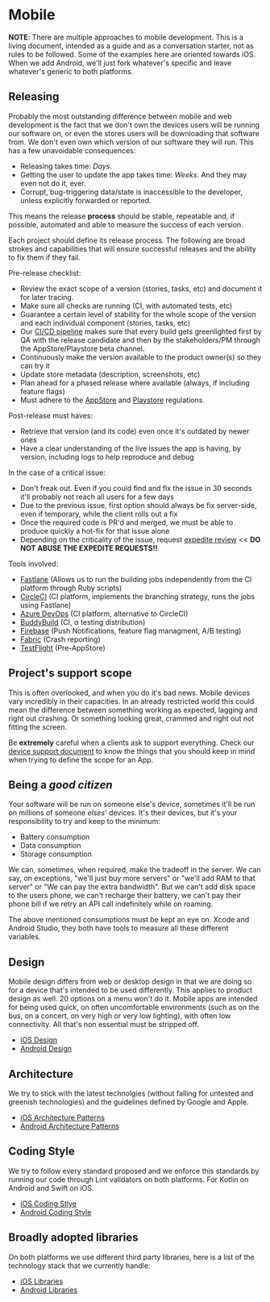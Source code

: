 # Mobile

**NOTE**: There are multiple approaches to mobile development. This is a living document, intended as a guide and as a conversation starter, not as rules to be followed. Some of the examples here are oriented towards iOS. When we add Android, we'll just fork whatever's specific and leave whatever's generic to both platforms.

## Releasing

Probably the most outstanding difference between mobile and web development is the fact that we don't own the devices users will be running our software on, or even the stores users will be downloading that software from. We don't even own which version of our software they will run. This has a few unavoidable consequences:

* Releasing takes time: *Days*.
* Getting the user to update the app takes time: *Weeks*. And they may even not do it, ever.
* Corrupt, bug-triggering data/state is inaccessible to the developer, unless explicitly forwarded or reported.

This means the release **process** should be stable, repeatable and, if possible, automated and able to measure the success of each version.

Each project should define its release process. The following are broad strokes and capabilities that will ensure successful releases and the ability to fix them if they fail.

Pre-release checklist:
* Review the exact scope of a version (stories, tasks, etc) and document it for later tracing.
* Make sure all checks are running (CI, with automated tests, etc)
* Guarantee a certain level of stability for the whole scope of the version and each individual component (stories, tasks, etc)
* Our [CI/CD pipeline](/Documentation/continuous-integration.md) makes sure that every build gets greenlighted first by QA with the release candidate and then by the stakeholders/PM through the AppStore/Playstore beta channel.
* Continuously make the version available to the product owner(s) so they can try it
* Update store metadata (description, screenshots, etc)
* Plan ahead for a phased release where available (always, if including feature flags)
* Must adhere to the [AppStore](https://developer.apple.com/app-store/review/guidelines/) and [Playstore](https://play.google.com/about/developer-content-policy/) regulations.

Post-release must haves:
* Retrieve that version (and its code) even once it's outdated by newer ones
* Have a clear understanding of the live issues the app is having, by version, including logs to help reproduce and debug

In the case of a critical issue:
* Don't freak out. Even if you could find and fix the issue in 30 seconds it'll probably not reach all users for a few days
* Due to the previous issue, first option should always be fix server-side, even if temporary, while the client rolls out a fix
* Once the required code is PR'd and merged, we must be able to produce quickly a hot-fix for that issue alone
* Depending on the criticality of the issue, request [expedite review](https://developer.apple.com/contact/app-store/?topic=expedite) << **DO NOT ABUSE THE EXPEDITE REQUESTS!!**

Tools involved:
* [Fastlane](https://fastlane.tools) (Allows us to run the building jobs independently from the CI platform through Ruby scripts)
* [CircleCI](https://www.circleci.com/) (CI platform, implements the branching strategy, runs the jobs using Fastlane)
* [Azure DevOps](https://dev.azure.com/) (CI platform, alternative to CircleCI)
* [BuddyBuild](https://www.buddybuild.com) (CI, α testing distribution)
* [Firebase](https://firebase.google.com/) (Push Notifications, feature flag managment, A/B testing)
* [Fabric](https://get.fabric.io) (Crash reporting)
* [TestFlight](https://itunesconnect.apple.com) (Pre-AppStore)


## Project's support scope
This is often overlooked, and when you do it's bad news. Mobile devices vary incredibly in their capacities. In an already restricted world this could mean the difference between something working as expected, lagging and right out crashing. Or something looking great, crammed and right out not fitting the screen.

Be **extremely** careful when a clients ask to support everything. Check our [device support document](/Documentation/device-support-matrix.md) to know the things that you should keep in mind when trying to define the scope for an App.

## Being a _good citizen_
Your software will be run on someone else's device, sometimes it'll be run on millions of someone _elses_' devices. It's their devices, but it's your responsibility to try and keep to the minimum:
* Battery consumption
* Data consumption
* Storage consumption

We can, sometimes, when required, make the tradeoff in the server. We can say, on exceptions, "we'll just buy more servers" or "we'll add RAM to that server" or "We can pay the extra bandwidth". But we can't add disk space to the users phone, we can't recharge their battery, we can't pay their phone bill if we retry an API call indefinitely while on roaming.

The above mentioned consumptions must be kept an eye on. Xcode and Android Studio, they both have tools to measure all these different variables.

## Design
Mobile design differs from web or desktop design in that we are doing so for a device that's intended to be used differently. This applies to product design as well. 20 options on a menu won't do it. Mobile apps are intended for being used quick, on often uncomfortable environments (such as on the bus, on a concert, on very high or very low lighting), with often low connectivity. All that's non essential must be stripped off.

* [iOS Design](/Documentation/ios-specific/ios-design-standard.md)
* [Android Design](/Documentation/android-specific/android-design-standard.md)

## Architecture
We try to stick with the latest technolgies (without falling for untested and greenish technologies) and the guidelines defined by Google and Apple.

* [iOS Architecture Patterns](/Documentation/ios-specific/ios-architecture-patterns.md)
* [Android Architecture Patterns](/Documentation/android-specific/Architecture/android-architecture-patterns.md)

## Coding Style
We try to follow every standard proposed and we enforce this standards by running our code through Lint validators on both platforms. For Kotlin on Android and Swift on iOS.

* [iOS Coding Stlye](/Documentation/ios-specific/ios-coding-style.md)
* [Android Coding Style](/Documentation/android-specific/android-coding-standard.md)

## Broadly adopted libraries
On both platforms we use different third party libraries, here is a list of the technology stack that we currently handle:

* [iOS Libraries](/Documentation/ios-specific/ios-libraries.md)
* [Android Libraries](/Documentation/android-specific/android-libraries.md)
